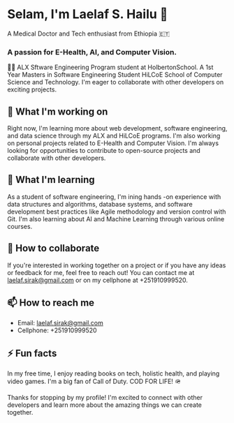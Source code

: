

# Selam, I'm Laelaf S. Hailu 👋

A Medical Doctor and Tech enthusiast from Ethiopia 🇪🇹 
### A passion for E-Health, AI, and Computer Vision.
👨‍💻 ALX Sftware Engineering Program student at HolbertonSchool.
A 1st Year Masters in Software Engineering Student HiLCoE School of Computer Science and Technology. I'm eager to collaborate with other developers on exciting projects.

## 🔭 What I'm working on

Right now, I'm learning more about web development, software engineering, and data science through my ALX and HiLCoE programs. I'm also working on personal projects related to E-Health and Computer Vision. I'm always looking for opportunities to contribute to open-source projects and collaborate with other developers.

## 🌱 What I'm learning

As a student of software engineering, I'm ining hands
-on experience with data structures and algorithms, database systems, and software development best practices like Agile methodology and version control with Git. I'm also learning about AI and Machine Learning through various online courses.

## 🙏 How to collaborate

If you're interested in working together on a project or if you have any ideas or feedback for me, feel free to reach out! You can contact me at laelaf.sirak@gmail.com or on my cellphone at +251910999520.

## 📫 How to reach me

- Email: laelaf.sirak@gmail.com
- Cellphone: +251910999520

## ⚡ Fun facts

In my free time, I enjoy reading books on tech, holistic health, and playing video games. I'm a big fan of Call of Duty. COD FOR LIFE! 🪖

Thanks for stopping by my profile! I'm excited to connect with other developers and learn more about the amazing things we can create together.
 





<!---
PathfinderDire/PathfinderDire is a ✨ special ✨ repository because its `README.md` (this file) appears on your GitHub profile.
You can click the Preview link to take a look at your changes.
>
